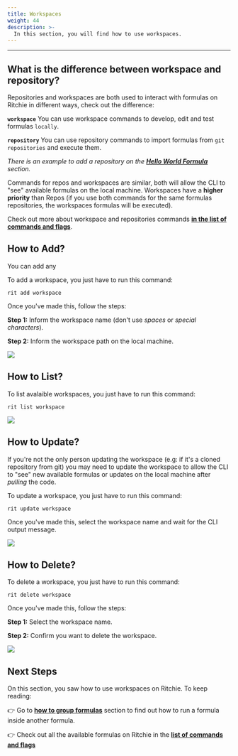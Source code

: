 ```yaml
---
title: Workspaces
weight: 44
description: >-
  In this section, you will find how to use workspaces.
---
```


---

## What is the difference between workspace and repository?

Repositories and workspaces are both used to interact with formulas on Ritchie in different ways, check out the difference:

**`workspace`** You can use workspace commands to develop, edit and test formulas `locally`.

**`repository`** You can use repository commands to import formulas from `git repositories` and execute them.

*There is an example to add a repository on the [**Hello World Formula**](/docs-ritchie/formulas/hello-world-formula/) section.*

Commands for repos and workspaces are similar, both will allow the CLI to "see" available formulas on the local machine. Workspaces have a **higher priority** than Repos (if you use both commands for the same formulas repositories, the workspaces formulas will be executed).

Check out more about workspace and repositories commands [**in the list of commands and flags**](/docs-ritchie/reference/list-of-commands-and-flags/).

## How to Add?

You can add any

To add a workspace, you just have to run this command:

```text
rit add workspace
```

Once you've made this, follow the steps:

**Step 1:** Inform the workspace name (don't use *spaces* or *special characters*).

**Step 2:** Inform the workspace path on the local machine.

![](/shared/add-workspace.gif)

## How to List?

To list avalaible workspaces, you just have to run this command:

```text
rit list workspace
```

![](/shared/list-workspace.gif)

## How to Update?

If you're not the only person updating the workspace (e.g: if it's a cloned repository from git) you may need to update the workspace to allow the CLI to "see" new available formulas or updates on the local machine after *pulling* the code.

To update a workspace, you just have to run this command:

```text
rit update workspace
```

Once you've made this, select the workspace name and wait for the CLI output message.

![](/shared/update-workspace.gif)

## How to Delete?

To delete a workspace, you just have to run this command:

```text
rit delete workspace
```

Once you've made this, follow the steps:

**Step 1:** Select the workspace name.

**Step 2:** Confirm you want to delete the workspace.

![](/shared/delete-workspace.gif)

## Next Steps

On this section, you saw how to use workspaces on Ritchie. To keep reading:

👉 Go to [**how to group formulas**](/docs-ritchie/formulas/group-formulas/) section to find out how to run a formula inside another formula.

👉 Check out all the available formulas on Ritchie in the [**list of commands and flags**](/docs-ritchie/reference/list-of-commands-and-flags/)
